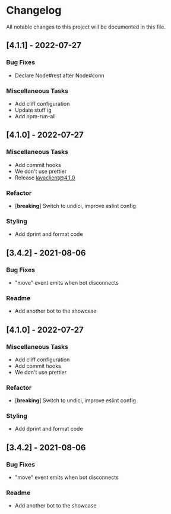 # Changelog

All notable changes to this project will be documented in this file.

## [4.1.1] - 2022-07-27

### Bug Fixes

- Declare Node#rest after Node#conn

### Miscellaneous Tasks

- Add cliff configuration
- Update stuff ig
- Add npm-run-all

## [4.1.0] - 2022-07-27

### Miscellaneous Tasks

- Add commit hooks
- We don't use prettier
- Release lavaclient@4.1.0

### Refactor

- [**breaking**] Switch to undici, improve eslint config

### Styling

- Add dprint and format code

## [3.4.2] - 2021-08-06

### Bug Fixes

- "move" event emits when bot disconnects

### Readme

- Add another bot to the showcase

## [4.1.0] - 2022-07-27

### Miscellaneous Tasks

- Add cliff configuration
- Add commit hooks
- We don't use prettier

### Refactor

- [**breaking**] Switch to undici, improve eslint config

### Styling

- Add dprint and format code

## [3.4.2] - 2021-08-06

### Bug Fixes

- "move" event emits when bot disconnects

### Readme

- Add another bot to the showcase

